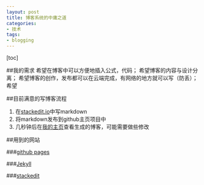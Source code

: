 ```yaml
---
layout: post
title: 博客系统的中庸之道
categories: 
- 技术
tags: 
- blogging
---
```


[toc]

##我的需求
希望在博客中可以方便地插入公式，代码；
希望博客的内容与设计分离；
希望博客的创作，发布都可以在云端完成，有网络的地方就可以写（防丢）；
希望

##目前满意的写博客流程
 1. 在[stackedit.io](stackedit.io)中写markdown
 2. 将markdown发布到github主页项目中
 3. 几秒钟后在[我的主页](www.timqian.com)查看生成的博客，可能需要做些修改
 
##用到的网站

###[github pages](https://pages.github.com/)

###[Jekyll](http://jekyllrb.com/)

###[stackedit](https://stackedit.io)